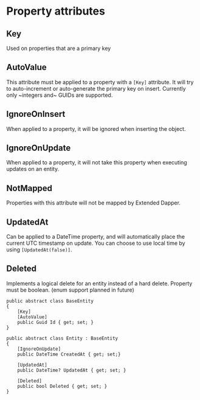 # Property attributes

## Key

Used on properties that are a primary key

## AutoValue

This attribute must be applied to a property with a `[Key]` attribute. It will try to auto-increment or auto-generate the primary key on insert. Currently only ~integers and~ GUIDs are supported.

## IgnoreOnInsert

When applied to a property, it will be ignored when inserting the object.

## IgnoreOnUpdate

When applied to a property, it will not take this property when executing updates on an entity.

## NotMapped

Properties with this attribute will not be mapped by Extended Dapper.

## UpdatedAt

Can be applied to a DateTime property, and will automatically place the current UTC timestamp on update. You can choose to use local time by using `[UpdatedAt(false)]`.

## Deleted

Implements a logical delete for an entity instead of a hard delete. Property must be boolean. (enum support planned in future)

    public abstract class BaseEntity
    {
        [Key]
        [AutoValue]
        public Guid Id { get; set; }
    }

    public abstract class Entity : BaseEntity
    {
        [IgnoreOnUpdate]
        public DateTime CreatedAt { get; set;}

        [UpdatedAt]
        public DateTime? UpdatedAt { get; set; }

        [Deleted]
        public bool Deleted { get; set; }
    }